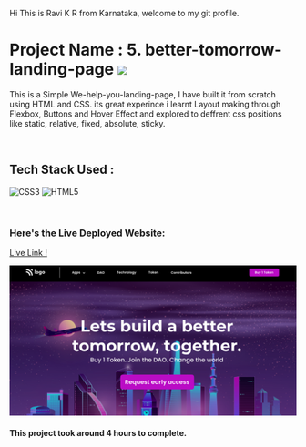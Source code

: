 Hi This is Ravi K R from Karnataka, welcome to my git profile.

# Project Name : 5. better-tomorrow-landing-page ![](https://img.shields.io/badge/Project-5-green)

This is a Simple We-help-you-landing-page, I have built it from scratch using HTML and CSS. its great experince i learnt Layout making through Flexbox, Buttons and Hover Effect and explored to deffrent css positions like static, relative, fixed, absolute, sticky. 


</br>

## Tech Stack Used :

![CSS3](https://img.shields.io/badge/css3-%231572B6.svg?style=for-the-badge&logo=css3&logoColor=white) ![HTML5](https://img.shields.io/badge/html5-%23E34F26.svg?style=for-the-badge&logo=html5&logoColor=white) 

</br>



### Here's the Live Deployed Website:

[Live Link !](https://guileless-sprinkles-783739.netlify.app/)

![Web Site Image](./thumbnail.png)

#### This project took around 4 hours to complete.